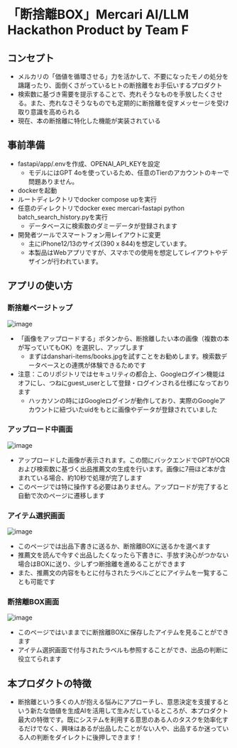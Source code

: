 # 「断捨離BOX」Mercari AI/LLM Hackathon Product by Team F

## コンセプト
- メルカリの「価値を循環させる」力を活かして、不要になったモノの処分を躊躇ったり、面倒くさがっているヒトの断捨離をお手伝いするプロダクト
- 検索数に基づき需要を提示することで、売れそうなものを手放したくさせる。また、売れなさそうなものでも定期的に断捨離を促すメッセージを受け取り意識を高められる
- 現在、本の断捨離に特化した機能が実装されている

## 事前準備
- fastapi/app/.envを作成、OPENAI_API_KEYを設定
  - モデルにはGPT 4oを使っているため、任意のTierのアカウントのキーで問題ありません。
- dockerを起動
- ルートディレクトリでdocker compose upを実行
- 任意のディレクトリでdocker exec mercari-fastapi python batch_search_history.pyを実行
  - データベースに検索数のダミーデータが登録されます
- 開発者ツールでスマートフォン用レイアウトに変更
  - 主にiPhone12/13のサイズ(390 x 844)を想定しています。
  - 本製品はWebアプリですが、スマホでの使用を想定してレイアウトやデザインが行われています。

## アプリの使い方

### 断捨離ページトップ
![image](https://github.com/user-attachments/assets/e4603309-7531-487b-82fe-4b5e38a4ce1e)
- 「画像をアップロードする」ボタンから、断捨離したい本の画像（複数の本が写っていてもOK）を選択し、アップします
  - まずはdanshari-items/books.jpgを試すことをお勧めします。検索数データベースとの連携が体験できるためです
- 注意：このリポジトリではセキュリティの都合上、Googleログイン機能はオフにし、つねにguest_userとして登録・ログインされる仕様になっております
  - ハッカソンの時にはGoogleログインが動作しており、実際のGoogleアカウントに紐づいたuidをもとに画像やデータが登録されていました


### アップロード中画面
![image](https://github.com/user-attachments/assets/8f684e7f-cae1-42e2-bb62-aeaacf9b443c)
- アップロードした画像が表示されます。この間にバックエンドでGPTがOCRおよび検索数に基づく出品推薦文の生成を行います。画像に7冊ほど本が含まれている場合、約10秒で処理が完了します
- このページでは特に操作する必要はありません。アップロードが完了すると自動で次のページに遷移します


### アイテム選択画面
![image](https://github.com/user-attachments/assets/7010efc3-c0f3-417a-b548-d09acf87870e)
- このページでは出品下書きに送るか、断捨離BOXに送るかを選べます
- 推薦文を読んで今すぐ出品したくなったら下書きに、手放す決心がつかない場合はBOXに送り、少しずつ断捨離を進めることができます
- また、推薦文の内容をもとに付与されたラベルごとにアイテムを一覧することも可能です


### 断捨離BOX画面
![image](https://github.com/user-attachments/assets/1ab90a59-0d01-4ec5-a1d1-bc23e079edc9)
- このページではいままでに断捨離BOXに保存したアイテムを見ることができます
- アイテム選択画面で付与されたラベルも参照することができ、出品の判断に役立てられます


## 本プロダクトの特徴
- 断捨離という多くの人が抱える悩みにアプローチし、意思決定を支援するという新たな価値を生成AIを活用して生みだしているところが、本プロダクト最大の特徴です。既にシステムを利用する意思のある人のタスクを効率化するだけでなく、興味はあるが出品したことがない人や、出品するか迷っている人の判断をダイレクトに後押しできます！
